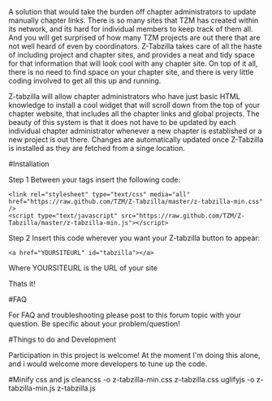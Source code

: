 A solution that would take the burden off chapter administrators to update manually chapter links. There is so many sites that TZM has created within its network, and its hard for individual members to keep track of them all. And you will get surprised of how many TZM projects are out there that are not well heard of even by coordinators. Z-Tabzilla takes care of all the haste of including project and chapter sites, and provides a neat and tidy space for that information that will look cool with any chapter site. On top of it all, there is no need to find space on your chapter site, and there is very little coding involved to get all this up and running.

Z-tabzilla will allow chapter administrators who have just basic HTML knowledge to install a cool widget that will scroll down from the top of your chapter website, that includes all the chapter links and global projects. The beauty of this system is that it does not have to be updated by each individual chapter administrator whenever a new chapter is established or a new project is out there. Changes are automatically updated once Z-Tabzilla is installed as they are fetched from a singe location.

#Installation

Step 1 Between your <head> tags insert the following code:

	<link rel="stylesheet" type="text/css" media="all" href="https://raw.github.com/TZM/Z-Tabzilla/master/z-tabzilla-min.css" />
	<script type="text/javascript" src="https://raw.github.com/TZM/Z-Tabzilla/master/z-tabzilla-min.js"></script>

Step 2 Insert this code wherever you want your Z-tabzilla button to appear:

	<a href="YOURSITEURL" id="tabzilla"></a>

Where YOURSITEURL is the URL of your site


Thats it!

#FAQ

For FAQ and troubleshooting please post to this forum topic with your question. Be specific about your problem/question!

#Things to do and Development

Participation in this project is welcome! At the moment I'm doing this alone, and i would welcome more developers to tune up the code.

#Minify css and js
cleancss -o z-tabzilla-min.css z-tabzilla.css
uglifyjs -o z-tabzilla-min.js z-tabzilla.js